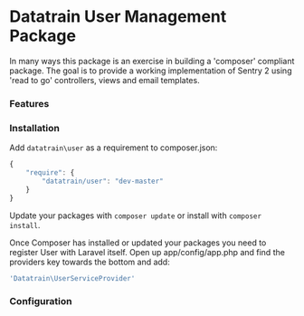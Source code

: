 # Datatrain User Management Package

In many ways this package is an exercise in building a 'composer' compliant package. The goal is to provide a working implementation of Sentry 2 using 'read to go' controllers, views and email templates.

### Features

### Installation
Add `datatrain\user` as a requirement to composer.json:

```javascript
{
    "require": {
        "datatrain/user": "dev-master"
    }
}
```

Update your packages with `composer update` or install with `composer install`.

Once Composer has installed or updated your packages you need to register User with Laravel itself. Open up app/config/app.php and find the providers key towards the bottom and add:

```php
'Datatrain\UserServiceProvider'
```
### Configuration
